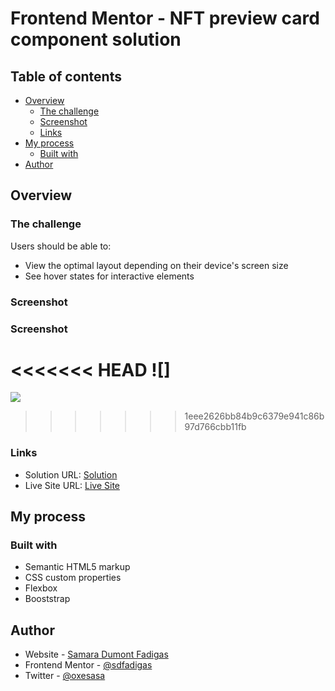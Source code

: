 # Frontend Mentor - NFT preview card component solution 

## Table of contents

- [Overview](#overview)
  - [The challenge](#the-challenge)
  - [Screenshot](#screenshot)
  - [Links](#links)
- [My process](#my-process)
  - [Built with](#built-with)
- [Author](#author)


## Overview

### The challenge

Users should be able to:

- View the optimal layout depending on their device's screen size
- See hover states for interactive elements

### Screenshot

### Screenshot

<<<<<<< HEAD
![]
=======
![](https://user-images.githubusercontent.com/99447521/197877676-e5a6814f-a573-4cca-abb0-f714a479679c.png)

>>>>>>> 1eee2626bb84b9c6379e941c86b97d766cbb11fb

### Links

- Solution URL: [Solution](https://github.com/sdfadigas/sdfadigas.github.io/tree/main/nft-preview-card-component-main)
- Live Site URL: [Live Site](https://sdfadigas.github.io/nft-preview-card-component-main/)

## My process

### Built with

- Semantic HTML5 markup
- CSS custom properties
- Flexbox
- Booststrap

## Author

- Website - [Samara Dumont Fadigas](https://samara.dev.br)
- Frontend Mentor - [@sdfadigas](https://www.frontendmentor.io/profile/sdfadigas)
- Twitter - [@oxesasa](https://www.twitter.com/oxesasa)

